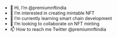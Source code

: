 - 👋 Hi, I’m @premiumnftindia
- 👀 I’m interested in creating mintable NFT
- 🌱 I’m currently learning smart chain development
- 💞️ I’m looking to collaborate on NFT minting
- 📫 How to reach me Twitter @premiumnftindia

<!---
premiumnftindia/premiumnftindia is a ✨ special ✨ repository because its `README.md` (this file) appears on your GitHub profile.
You can click the Preview link to take a look at your changes.
--->
